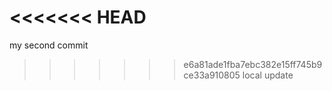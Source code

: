 <<<<<<< HEAD
=======
my second commit
>>>>>>> e6a81ade1fba7ebc382e15ff745b9ce33a910805
local update

